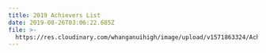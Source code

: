 ```yaml
---
title: 2019 Achievers List
date: 2019-08-26T03:06:22.685Z
file: >-
  https://res.cloudinary.com/whanganuihigh/image/upload/v1571863324/Achievers/2019_ACHIEVERS_LIST.pdf
---
```


